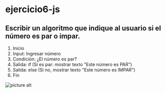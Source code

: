 # ejercicio6-js
## Escribir un algoritmo que indique al usuario si el número es par o impar.
1. Inicio
2. Input: Ingresar número
3. Condición: ¿El número es par?
4. Salida: if (Si es par: mostrar texto "Este número es PAR")
5. Salida: else (Si no, mostrar texto "Este número es IMPAR")
6. Fin


![picture alt](http://1.1m.yt/i-AK2E.jpg "Diagrama de Flujo")

